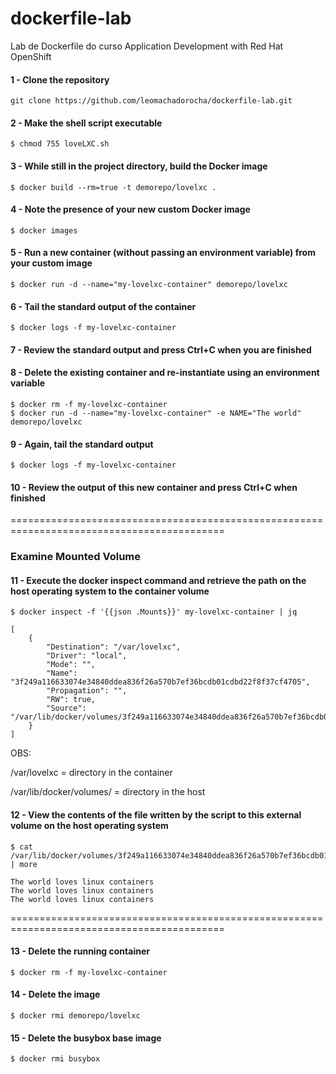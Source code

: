 # dockerfile-lab
Lab de Dockerfile do curso Application Development with Red Hat OpenShift


#### 1 - Clone the repository
```
git clone https://github.com/leomachadorocha/dockerfile-lab.git
```

#### 2 - Make the shell script executable
```
$ chmod 755 loveLXC.sh
```

#### 3 - While still in the project directory, build the Docker image
```
$ docker build --rm=true -t demorepo/lovelxc .
```

#### 4 - Note the presence of your new custom Docker image
```
$ docker images
```

#### 5 - Run a new container (without passing an environment variable) from your custom image
```
$ docker run -d --name="my-lovelxc-container" demorepo/lovelxc
```

#### 6 - Tail the standard output of the container
```
$ docker logs -f my-lovelxc-container
```

#### 7 - Review the standard output and press Ctrl+C when you are finished


#### 8 - Delete the existing container and re-instantiate using an environment variable
```
$ docker rm -f my-lovelxc-container
$ docker run -d --name="my-lovelxc-container" -e NAME="The world" demorepo/lovelxc
```

#### 9 - Again, tail the standard output
```
$ docker logs -f my-lovelxc-container
```

#### 10 - Review the output of this new container and press Ctrl+C when finished   
   
   
===========================================================================================   

### Examine Mounted Volume


#### 11 - Execute the docker inspect command and retrieve the path on the host operating system to the container volume
```
$ docker inspect -f '{{json .Mounts}}' my-lovelxc-container | jq
```
```
[
    {
        "Destination": "/var/lovelxc",
        "Driver": "local",
        "Mode": "",
        "Name": "3f249a116633074e34840ddea836f26a570b7ef36bcdb01cdbd22f8f37cf4705",
        "Propagation": "",
        "RW": true,
        "Source": "/var/lib/docker/volumes/3f249a116633074e34840ddea836f26a570b7ef36bcdb01cdbd22f8f37cf4705/_data"
    }
]
```
OBS:  

/var/lovelxc               = directory in the container   

/var/lib/docker/volumes/   = directory in the host   


#### 12 - View the contents of the file written by the script to this external volume on the host operating system
```
$ cat /var/lib/docker/volumes/3f249a116633074e34840ddea836f26a570b7ef36bcdb01cdbd22f8f37cf4705/_data/super_top_secret_log.log  | more
```
```
The world loves linux containers
The world loves linux containers
The world loves linux containers
```  

===========================================================================================   
   
   
#### 13 - Delete the running container
```
$ docker rm -f my-lovelxc-container
```
 
#### 14 - Delete the image
```
$ docker rmi demorepo/lovelxc
```

#### 15 - Delete the busybox base image
```
$ docker rmi busybox
```

